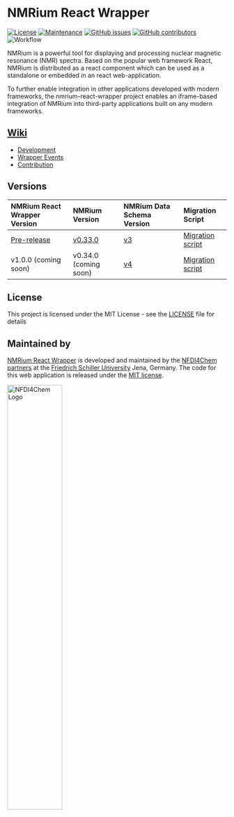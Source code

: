 # NMRium React Wrapper 
[![License](https://img.shields.io/badge/License-MIT%202.0-blue.svg)](https://opensource.org/licenses/MIT)
[![Maintenance](https://img.shields.io/badge/Maintained%3F-yes-blue.svg)](https://github.com/NFDI4Chem/nmrium-react-wrapper/graphs/commit-activity)
[![GitHub issues](https://img.shields.io/github/issues/NFDI4Chem/nmrium-react-wrapper.svg)](https://github.com/NFDI4Chem/nmrium-react-wrapper/issues)
[![GitHub contributors](https://img.shields.io/github/contributors/NFDI4Chem/nmrium-react-wrapper.svg)](https://GitHub.com/NFDI4Chem/nmrium-react-wrapper/graphs/contributors/)
![Workflow](https://github.com/NFDI4Chem/nmrium-react-wrapper/actions/workflows/build.yml/badge.svg)

NMRium is a powerful tool for displaying and processing nuclear magnetic resonance (NMR) spectra. Based on the popular web framework React, NMRium is distributed as a react component which can be used as a standalone or embedded in an react web-application. 

To further enable integration in other applications developed with modern frameworks, the nmrium-react-wrapper project enables an iframe-based integration of NMRium into third-party applications built on any modern frameworks.

## [Wiki](https://github.com/NFDI4Chem/nmrium-react-wrapper/wiki)
- [Development](https://github.com/NFDI4Chem/nmrium-react-wrapper/wiki/Installation)
- [Wrapper Events](https://github.com/NFDI4Chem/nmrium-react-wrapper/wiki/Wrapper-Events)
- [Contribution](https://github.com/NFDI4Chem/nmrium-react-wrapper/wiki/Contribution)

## Versions

| NMRium React Wrapper Version | NMRium Version | NMRium Data Schema Version | Migration Script |
|:----           |:---                          | :----                        | :----            |
|        [Pre-release](https://github.com/NFDI4Chem/nmrium-react-wrapper/releases/tag/v0.0.1)           |     [v0.33.0](https://github.com/cheminfo/nmrium/releases/tag/v0.33.0)    |      [v3](/public/data/Data%20Schema%20Versions/V3/)                    |   [Migration script](https://github.com/cheminfo/nmr-load-save/blob/master/src/migration/migrateToVersion3.ts) |
|  v1.0.0      (coming soon)  | v0.34.0  (coming soon)|      [v4](/public/data/Data%20Schema%20Versions/V4/)              |  [Migration script](https://github.com/cheminfo/nmr-load-save/blob/master/src/migration/migrateToVersion4.ts) | 

## License

This project is licensed under the MIT License - see the [LICENSE](https://github.com/NFDI4Chem/nmrium-react-wrapper/blob/main/LICENSE) file for details

## Maintained by
[NMRium React Wrapper](https://dev.nmrium.org/) is developed and maintained by the [NFDI4Chem partners](https://www.nfdi4chem.de/) at the [Friedrich Schiller University](https://www.uni-jena.de/en/) Jena, Germany. 
The code for this web application is released under the [MIT license](https://opensource.org/licenses/MIT).


<p align="left"><a href="https://nfdi4chem.de/" target="_blank"><img src="https://www.nfdi4chem.de/wp-content/themes/wptheme/assets/img/logo.svg" width="50%" alt="NFDI4Chem Logo"></a></p>
